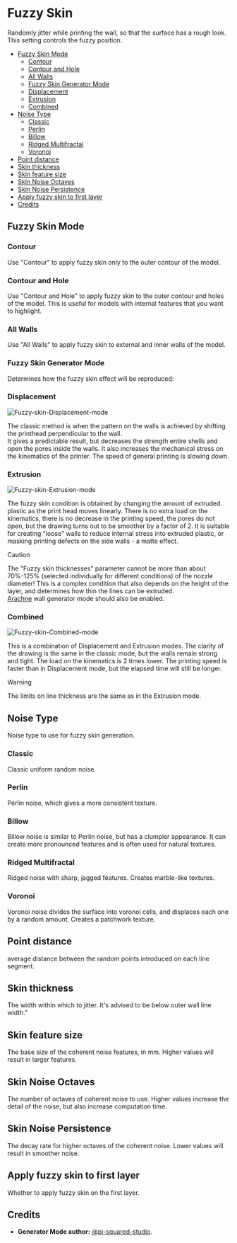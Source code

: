 # Fuzzy Skin

Randomly jitter while printing the wall, so that the surface has a rough look. This setting controls the fuzzy position.

- [Fuzzy Skin Mode](#fuzzy-skin-mode)
  - [Contour](#contour)
  - [Contour and Hole](#contour-and-hole)
  - [All Walls](#all-walls)
  - [Fuzzy Skin Generator Mode](#fuzzy-skin-generator-mode)
  - [Displacement](#displacement)
  - [Extrusion](#extrusion)
  - [Combined](#combined)
- [Noise Type](#noise-type)
  - [Classic](#classic)
  - [Perlin](#perlin)
  - [Billow](#billow)
  - [Ridged Multifractal](#ridged-multifractal)
  - [Voronoi](#voronoi)
- [Point distance](#point-distance)
- [Skin thickness](#skin-thickness)
- [Skin feature size](#skin-feature-size)
- [Skin Noise Octaves](#skin-noise-octaves)
- [Skin Noise Persistence](#skin-noise-persistence)
- [Apply fuzzy skin to first layer](#apply-fuzzy-skin-to-first-layer)
- [Credits](#credits)

## Fuzzy Skin Mode

### Contour

Use "Contour" to apply fuzzy skin only to the outer contour of the model.

### Contour and Hole

Use "Contour and Hole" to apply fuzzy skin to the outer contour and holes of the model. This is useful for models with internal features that you want to highlight.

### All Walls

Use "All Walls" to apply fuzzy skin to external and inner walls of the model.

### Fuzzy Skin Generator Mode

Determines how the fuzzy skin effect will be reproduced:

### Displacement

![Fuzzy-skin-Displacement-mode](https://github.com/SoftFever/OrcaSlicer/blob/main/doc/images/Fuzzy-skin/Fuzzy-skin-Displacement-mode.png?raw=true)

The classic method is when the pattern on the walls is achieved by shifting the printhead perpendicular to the wall.  
It gives a predictable result, but decreases the strength entire shells and open the pores inside the walls. It also increases the mechanical stress on the kinematics of the printer. The speed of general printing is slowing down.

### Extrusion

![Fuzzy-skin-Extrusion-mode](https://github.com/SoftFever/OrcaSlicer/blob/main/doc/images/Fuzzy-skin/Fuzzy-skin-Extrusion-mode.png?raw=true)

The fuzzy skin condition is obtained by changing the amount of extruded plastic as the print head moves linearly. There is no extra load on the kinematics, there is no decrease in the printing speed, the pores do not open, but the drawing turns out to be smoother by a factor of 2. It is suitable for creating "loose" walls to reduce internal stress into extruded plastic, or masking printing defects on the side walls - a matte effect.

> [!CAUTION]
> The "Fuzzy skin thicknesses" parameter cannot be more than about 70%-125% (selected individually for different conditions) of the nozzle diameter! This is a complex condition that also depends on the height of the layer, and determines how thin the lines can be extruded.  
> [Arachne](quality_settings_wall_generator#arachne) wall generator mode should also be enabled.

### Combined

![Fuzzy-skin-Combined-mode](https://github.com/SoftFever/OrcaSlicer/blob/main/doc/images/Fuzzy-skin/Fuzzy-skin-Combined-mode.png?raw=true)

This is a combination of Displacement and Extrusion modes. The clarity of the drawing is the same in the classic mode, but the walls remain strong and tight. The load on the kinematics is 2 times lower. The printing speed is faster than in Displacement mode, but the elapsed time will still be longer.

> [!WARNING]
> The limits on line thickness are the same as in the Extrusion mode.

## Noise Type

Noise type to use for fuzzy skin generation.

### Classic

Classic uniform random noise.

### Perlin

Perlin noise, which gives a more consistent texture.

### Billow

Billow noise is similar to Perlin noise, but has a clumpier appearance. It can create more pronounced features and is often used for natural textures.

### Ridged Multifractal

Ridged noise with sharp, jagged features. Creates marble-like textures.

### Voronoi

Voronoi noise divides the surface into voronoi cells, and displaces each one by a random amount. Creates a patchwork texture.

## Point distance

average distance between the random points introduced on each line segment.

## Skin thickness

The width within which to jitter. It's advised to be below outer wall line width."

## Skin feature size

The base size of the coherent noise features, in mm. Higher values will result in larger features.

## Skin Noise Octaves

The number of octaves of coherent noise to use. Higher values increase the detail of the noise, but also increase computation time.

## Skin Noise Persistence

The decay rate for higher octaves of the coherent noise. Lower values will result in smoother noise.

## Apply fuzzy skin to first layer

Whether to apply fuzzy skin on the first layer.

## Credits

- **Generator Mode author:** [@pi-squared-studio](https://github.com/pi-squared-studio).

